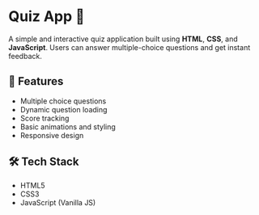 # Quiz App 🧠

A simple and interactive quiz application built using **HTML**, **CSS**, and **JavaScript**. Users can answer multiple-choice questions and get instant feedback.

## 🚀 Features

- Multiple choice questions
- Dynamic question loading
- Score tracking
- Basic animations and styling
- Responsive design

## 🛠️ Tech Stack

- HTML5
- CSS3
- JavaScript (Vanilla JS)

